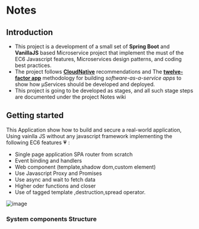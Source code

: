 # Notes
## Introduction
- This project is a development of a small set of **Spring Boot** and **VanillaJS** based Microservice project that implement the must of the EC6 Javascript features, Microservices design patterns, and coding best practices.
- The project follows [**CloudNative**](https://www.cncf.io/) recommendations and The [**twelve-factor app**](https://12factor.net/) methodology for building *software-as-a-service apps* to show how μServices should be developed and deployed.
- This project is going to be developed as stages, and all such stage steps are documented under the project Notes wiki
## Getting started
This Application show how to build and secure a real-world application, Using vainlla JS without any javascript framework implementing the following EC6 features :heartpulse: : 
- Single page application SPA router from scratch
- Event binding and handlers
- Web component (template,shadow dom,custom element)
- Use Javascript Proxy and Promises
- Use async and wait to fetch data
- Higher oder functions and closer
- Use of tagged template ,destruction,spread operator.
  
![image](https://github.com/e2rabi/note-keep/assets/16072199/42e40672-26f3-498a-b0b9-bbee712373c2)

### System components Structure
